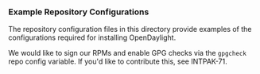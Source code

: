 ### Example Repository Configurations

The repository configuration files in this directory provide examples
of the configurations required for installing OpenDaylight.

We would like to sign our RPMs and enable GPG checks via the `gpgcheck` repo
config variable. If you'd like to contribute this, see INTPAK-71.
